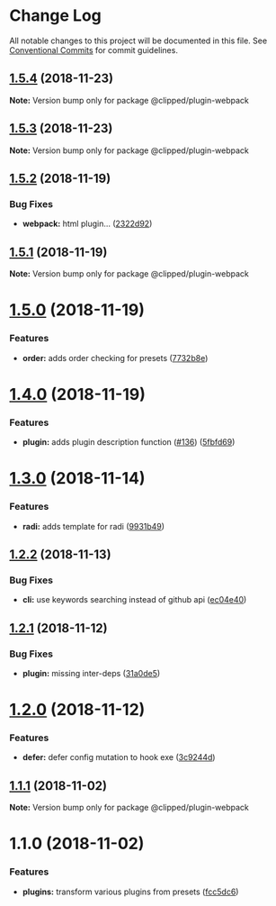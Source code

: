# Change Log

All notable changes to this project will be documented in this file.
See [Conventional Commits](https://conventionalcommits.org) for commit guidelines.

## [1.5.4](https://github.com/clippedjs/clipped/compare/@clipped/plugin-webpack@1.5.3...@clipped/plugin-webpack@1.5.4) (2018-11-23)

**Note:** Version bump only for package @clipped/plugin-webpack





## [1.5.3](https://github.com/clippedjs/clipped/compare/@clipped/plugin-webpack@1.5.2...@clipped/plugin-webpack@1.5.3) (2018-11-23)

**Note:** Version bump only for package @clipped/plugin-webpack





## [1.5.2](https://github.com/clippedjs/clipped/compare/@clipped/plugin-webpack@1.5.1...@clipped/plugin-webpack@1.5.2) (2018-11-19)


### Bug Fixes

* **webpack:** html plugin... ([2322d92](https://github.com/clippedjs/clipped/commit/2322d92))





## [1.5.1](https://github.com/clippedjs/clipped/compare/@clipped/plugin-webpack@1.5.0...@clipped/plugin-webpack@1.5.1) (2018-11-19)

**Note:** Version bump only for package @clipped/plugin-webpack





# [1.5.0](https://github.com/clippedjs/clipped/compare/@clipped/plugin-webpack@1.4.0...@clipped/plugin-webpack@1.5.0) (2018-11-19)


### Features

* **order:** adds order checking for presets ([7732b8e](https://github.com/clippedjs/clipped/commit/7732b8e))





# [1.4.0](https://github.com/clippedjs/clipped/compare/@clipped/plugin-webpack@1.3.0...@clipped/plugin-webpack@1.4.0) (2018-11-19)


### Features

* **plugin:** adds plugin description function ([#136](https://github.com/clippedjs/clipped/issues/136)) ([5fbfd69](https://github.com/clippedjs/clipped/commit/5fbfd69))





<a name="1.3.0"></a>
# [1.3.0](https://github.com/clippedjs/clipped/compare/@clipped/plugin-webpack@1.2.2...@clipped/plugin-webpack@1.3.0) (2018-11-14)


### Features

* **radi:** adds template for radi ([9931b49](https://github.com/clippedjs/clipped/commit/9931b49))





<a name="1.2.2"></a>
## [1.2.2](https://github.com/clippedjs/clipped/compare/@clipped/plugin-webpack@1.2.1...@clipped/plugin-webpack@1.2.2) (2018-11-13)


### Bug Fixes

* **cli:** use keywords searching instead of github api ([ec04e40](https://github.com/clippedjs/clipped/commit/ec04e40))





<a name="1.2.1"></a>
## [1.2.1](https://github.com/clippedjs/clipped/compare/@clipped/plugin-webpack@1.2.0...@clipped/plugin-webpack@1.2.1) (2018-11-12)


### Bug Fixes

* **plugin:** missing inter-deps ([31a0de5](https://github.com/clippedjs/clipped/commit/31a0de5))





<a name="1.2.0"></a>
# [1.2.0](https://github.com/clippedjs/clipped/compare/@clipped/plugin-webpack@1.1.1...@clipped/plugin-webpack@1.2.0) (2018-11-12)


### Features

* **defer:** defer config mutation to hook exe ([3c9244d](https://github.com/clippedjs/clipped/commit/3c9244d))





<a name="1.1.1"></a>
## [1.1.1](https://github.com/clippedjs/clipped/compare/@clipped/plugin-webpack@1.1.0...@clipped/plugin-webpack@1.1.1) (2018-11-02)

**Note:** Version bump only for package @clipped/plugin-webpack





<a name="1.1.0"></a>
# 1.1.0 (2018-11-02)


### Features

* **plugins:** transform various plugins from presets ([fcc5dc6](https://github.com/clippedjs/clipped/commit/fcc5dc6))
